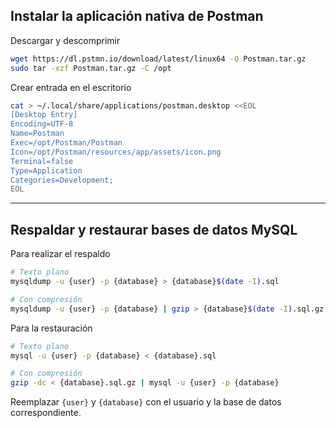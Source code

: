 ## Instalar la aplicación nativa de Postman

Descargar y descomprimir

```bash
wget https://dl.pstmn.io/download/latest/linux64 -O Postman.tar.gz
sudo tar -xzf Postman.tar.gz -C /opt
```

Crear entrada en el escritorio

```bash
cat > ~/.local/share/applications/postman.desktop <<EOL
[Desktop Entry]
Encoding=UTF-8
Name=Postman
Exec=/opt/Postman/Postman
Icon=/opt/Postman/resources/app/assets/icon.png
Terminal=false
Type=Application
Categories=Development;
EOL
```

***

## Respaldar y restaurar bases de datos MySQL

Para realizar el respaldo

```bash
# Texto plano
mysqldump -u {user} -p {database} > {database}$(date -I).sql

# Con compresión
mysqldump -u {user} -p {database} | gzip > {database}$(date -I).sql.gz
```

Para la restauración

```bash
# Texto plano
mysql -u {user} -p {database} < {database}.sql

# Con compresión
gzip -dc < {database}.sql.gz | mysql -u {user} -p {database}
```

Reemplazar `{user}` y `{database}` con el usuario y la base de datos correspondiente.
